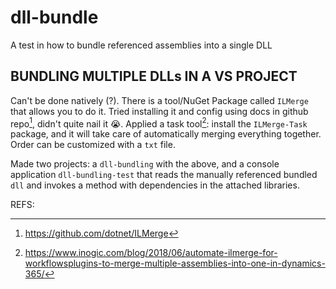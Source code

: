 # dll-bundle
A test in how to bundle referenced assemblies into a single DLL

## BUNDLING MULTIPLE DLLs IN A VS PROJECT
Can't be done natively (?). There is a tool/NuGet Package called `ILMerge` that allows you to do it. Tried installing it and config using docs in github repo[^1], didn't quite nail it 😭. Applied a task tool[^2]: install the `ILMerge-Task` package, and it will take care of automatically merging everything together. Order can be customized with a `txt` file. 

Made two projects: a `dll-bundling` with the above, and a console application `dll-bundling-test` that reads the manually referenced bundled `dll` and invokes a method with dependencies in the attached libraries. 

REFS:
[^1]: https://github.com/dotnet/ILMerge
[^2]: https://www.inogic.com/blog/2018/06/automate-ilmerge-for-workflowsplugins-to-merge-multiple-assemblies-into-one-in-dynamics-365/
